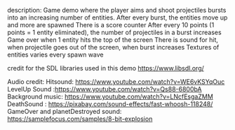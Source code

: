 description:
Game demo where the player aims and shoot projectiles bursts into an increasing number of entities.
After every burst, the entities move up and more are spawned
There is a score counter
After every 10 points (1 points = 1 entity eliminated), the number of projectiles in a burst increases
Game over when 1 entity hits the top of the screen
There is sound for hit, when projectile goes out of the screen, when burst increases
Textures of entities varies every spawn wave

credit for the SDL libraries used in this demo https://www.libsdl.org/ 

Audio credit:
Hitsound: https://www.youtube.com/watch?v=WE6vKSYqOuc 
LevelUp Sound :https://www.youtube.com/watch?v=Qs88-6800bA 
Background music: https://www.youtube.com/watch?v=LNcfEsgaZMM 
DeathSound : https://pixabay.com/sound-effects/fast-whoosh-118248/ 
GameOver and planetDestroyed sound: https://samplefocus.com/samples/8-bit-explosion


